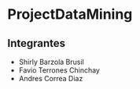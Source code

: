 # ProjectDataMining
## Integrantes
* Shirly Barzola Brusil
* Favio Terrones Chinchay
* Andres Correa Diaz
